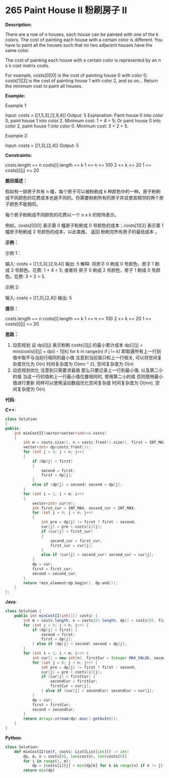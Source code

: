 # 265 Paint House II 粉刷房子 II

__Description:__

There are a row of n houses, each house can be painted with one of the k colors. The cost of painting each house with a certain color is different. You have to paint all the houses such that no two adjacent houses have the same color.

The cost of painting each house with a certain color is represented by an n x k cost matrix costs.

For example, costs\[0][0] is the cost of painting house 0 with color 0; costs\[1][2] is the cost of painting house 1 with color 2, and so on...
Return the minimum cost to paint all houses.

__Example:__

Example 1:

Input: costs = [[1,5,3],[2,9,4]]
Output: 5
Explanation:
Paint house 0 into color 0, paint house 1 into color 2. Minimum cost: 1 + 4 = 5;
Or paint house 0 into color 2, paint house 1 into color 0. Minimum cost: 3 + 2 = 5.

Example 2:

Input: costs = [[1,3],[2,4]]
Output: 5

__Constraints:__

costs.length == n
costs[i].length == k
1 <= n <= 100
2 <= k <= 20
1 <= costs\[i][j] <= 20

__题目描述：__

假如有一排房子共有 n 幢，每个房子可以被粉刷成 k 种颜色中的一种。房子粉刷成不同颜色的花费成本也是不同的。你需要粉刷所有的房子并且使其相邻的两个房子颜色不能相同。

每个房子粉刷成不同颜色的花费以一个 n x k 的矩阵表示。

例如，costs\[0][0] 表示第 0 幢房子粉刷成 0 号颜色的成本；costs\[1][2] 表示第 1 幢房子粉刷成 2 号颜色的成本，以此类推。
返回 粉刷完所有房子的最低成本 。

__示例：__

示例 1：

输入: costs = [[1,5,3],[2,9,4]]
输出: 5
解释:
将房子 0 刷成 0 号颜色，房子 1 刷成 2 号颜色。花费: 1 + 4 = 5;
或者将 房子 0 刷成 2 号颜色，房子 1 刷成 0 号颜色。花费: 3 + 2 = 5.

示例 2:

输入: costs = [[1,3],[2,4]]
输出: 5

__提示：__

costs.length == n
costs[i].length == k
1 <= n <= 100
2 <= k <= 20
1 <= costs\[i][j] <= 20

__思路：__

1. 动态规划
设 dp\[i][j] 表示粉刷 costs\[i][j] 的最小累计成本
dp\[i][j] = min(costs\[i][j] + dp\[i - 1][k] for k in range(n) if j != k)
即取遍所有上一行到值中取不与当前行相同的最小值
注意到当前值只和上一行相关, 可以将空间复杂度优化为 O(n)
时间复杂度为 O(mn ^ 2), 空间复杂度为 O(n)
2. 动态规划优化
注意到只需要求最值
那么只要记录上一行到最小值, 以及第二小的值
当这一行的值和上一行最小值位置相同时, 使用第二小的值
否则使用最小值进行更新
同样可以使用滚动数组优化空间复杂度
时间复杂度为 O(mn), 空间复杂度为 O(n)

__代码__:

__C++__:

```C++
class Solution 
{
public:
    int minCostII(vector<vector<int>>& costs) 
    {
        int m = costs.size(), n = costs.front().size(), first = INT_MAX, second = INT_MAX;
        vector<int> dp(costs.front());
        for (int j = 0; j < n; j++) 
        {
            if (dp[j] < first) 
            {
                second = first;
                first = dp[j];
            } 
            else if (dp[j] < second) second = dp[j];
        }
        for (int i = 1; i < m; i++) 
        {
            vector<int> cur(n);
            int first_cur = INT_MAX, second_cur = INT_MAX;
            for (int j = 0; j < n; j++) 
            {
                int pre = dp[j] != first ? first : second;
                cur[j] = pre + costs[i][j];
                if (cur[j] < first_cur) 
                {
                    second_cur = first_cur;
                    first_cur = cur[j];
                } 
                else if (cur[j] < second_cur) second_cur = cur[j];
            }
            dp = cur;
            first = first_cur;
            second = second_cur;
        }
        return *min_element(dp.begin(), dp.end());
    }
};
```

__Java__:

```Java
class Solution {
    public int minCostII(int[][] costs) {
        int m = costs.length, n = costs[0].length, dp[] = costs[0], first = Integer.MAX_VALUE, second = Integer.MAX_VALUE;
        for (int j = 0; j < n; j++) {
            if (dp[j] < first) {
                second = first;
                first = dp[j];
            } else if (dp[j] < second) second = dp[j];
        }
        for (int i = 1; i < m; i++) {
            int cur[] = new int[n], firstCur = Integer.MAX_VALUE, secondCur = Integer.MAX_VALUE;
            for (int j = 0; j < n; j++) {
                int pre = dp[j] != first ? first : second;
                cur[j] = pre + costs[i][j];
                if (cur[j] < firstCur) {
                    secondCur = firstCur;
                    firstCur = cur[j];
                } else if (cur[j] < secondCur) secondCur = cur[j];
            }
            dp = cur;
            first = firstCur;
            second = secondCur;
        }
        return Arrays.stream(dp).min().getAsInt();
    }
}
```

__Python__:

```Python
class Solution:
    def minCostII(self, costs: List[List[int]]) -> int:
        dp, m, n = costs[0], len(costs), len(costs[0])
        for i in range(1, m):
            dp = [costs[i][j] + min(dp[k] for k in range(n) if k != j) for j in range(n)]
        return min(dp)
```
